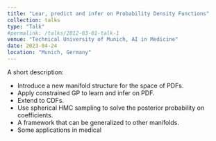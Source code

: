 ```yaml
---
title: "Lear, predict and infer on Probability Density Functions"
collection: talks
type: "Talk"
#permalink: /talks/2012-03-01-talk-1
venue: "Technical University of Munich, AI in Medicine"
date: 2023-04-24
location: "Munich, Germany"
---
```


A short description: 
- Introduce a new manifold structure for the space of PDFs.
- Apply constrained GP to learn and infer on PDF.
- Extend to CDFs.
- Use spherical HMC sampling to solve the posterior probability on coefficients.
- A framework that can be generalized to other manifolds.
- Some applications in medical
